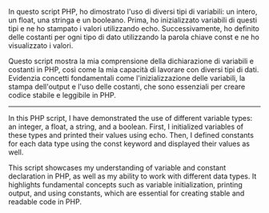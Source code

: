
In questo script PHP, ho dimostrato l'uso di diversi tipi di variabili: un intero, un float, una stringa e un booleano. Prima, ho inizializzato variabili di questi tipi e ne ho stampato i valori utilizzando echo. Successivamente, ho definito delle costanti per ogni tipo di dato utilizzando la parola chiave const e ne ho visualizzato i valori.

Questo script mostra la mia comprensione della dichiarazione di variabili e costanti in PHP, così come la mia capacità di lavorare con diversi tipi di dati. Evidenzia concetti fondamentali come l'inizializzazione delle variabili, la stampa dell'output e l'uso delle costanti, che sono essenziali per creare codice stabile e leggibile in PHP.

------------------------------------------------------------------------------------------------------------------------------------------------------------------------------------------
In this PHP script, I have demonstrated the use of different variable types: an integer, a float, a string, and a boolean. First, I initialized variables of these types and printed their values using echo. Then, I defined constants for each data type using the const keyword and displayed their values as well.

This script showcases my understanding of variable and constant declaration in PHP, as well as my ability to work with different data types. It highlights fundamental concepts such as variable initialization, printing output, and using constants, which are essential for creating stable and readable code in PHP.
